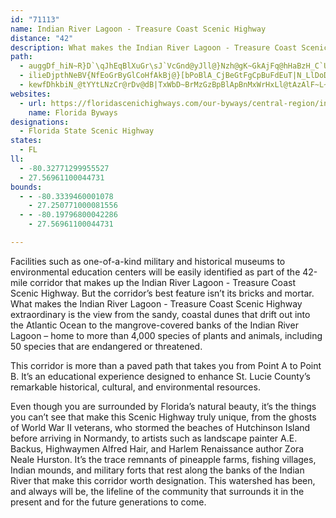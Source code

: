 ```yaml
---
id: "71113"
name: Indian River Lagoon - Treasure Coast Scenic Highway
distance: "42"
description: What makes the Indian River Lagoon - Treasure Coast Scenic Highway extraordinary is the view from the sandy, coastal dunes that drift out into the Atlantic Ocean to the mangrove-covered banks of the Indian River Lagoon.
path:
  - auggDf_hiN~R}D`\qJhEqBlXuGr\sJ`VcGnd@yJll@}Nzh@gK~GkAjFq@hHaBzH_C`UwIhUsG~p@mQpl@{NnXuJxHmBbg@{IlQFhF?pAGbB]|Am@vNaI~LcFlJcD
  - ilieDjpthNeBV{NfEoGrByGlCoHfAkBj@}[bPoBlA_CjBeGtFgCpBuFdEuT|N_LlDoDvAy_@jQkHxBeD~AqOxEqMzEuFlC}LxGq]`MaBhAaLlEeF|Bu]nPcNhF{IfEkClB_Dn@uTpI}UlKgHdC}JxCyGxC}JlFsGfC}DnB_Dt@kDtAmAR{CpAyHlCaTfGgQzHqC~@cBrAqKvCkBbAqB|@eKdD_IlDcIzCwCxAoL`EcOfGmExAuBjAeElAkFrBoOtGkIlCiExByAd@cCjAwKfEoH`Dim@lUkLhFii@bUqF~Auz@~Z}SxGkFrBuExBqBrAeJjCaGzBaZzJoVrHmt@dWsJvDkWfJiVbGeGxCeIxBcL~B{JzAuRrGcLfDcDl@}IbC_MzBgIj@yBDqFz@gFxA{@DkB_@qADuKfDeQxE??S{BaA_E{[c~@gH}SyEmO[cBGyANyBlAqGCaBSmAy@gBiAkAkBk@oHd@sAk@g@o@kC{M}@mDyAqCoBgC}@_BuAmEg@yBmAuTrCaA|[gIff@gN`ZcIlBc@hD_@pCEr_B]bBK|B_@vCy@lCkAlBgAtBkB`MiNrG{GbCcBjD{Aj_Byb@xFeB|BeAltAus@`EiBd|CkgA`a@gNjO_Efk@uMfGaBfWoMjy@}b@|rBgy@|IcEjRcI`w@qWtOaFreAo[neBun@fqAag@tG}BvJuCt^gNf@E
  - kewfDhkbiN_@tYYtLNzCr@rDv@dB|TxWbD~BrMzGzBpBlApBnMxWrHxLl@tAzAlF~L~g@d@nDDbBEbHNnKdU}K`Aq@|PgInGmCjHoAhLyA`Ci@rKsDdBUFeGW{C
websites:
  - url: https://floridascenichighways.com/our-byways/central-region/indian-river-lagoon-national-scenic-byway/
    name: Florida Byways
designations:
  - Florida State Scenic Highway
states:
  - FL
ll:
  - -80.32771299955527
  - 27.56961100044731
bounds:
  - - -80.3339460001078
    - 27.250771000081556
  - - -80.19796800042286
    - 27.56961100044731

---
```


Facilities such as one-of-a-kind military and historical museums to environmental education centers will be easily identified as part of the 42-mile corridor that makes up the Indian River Lagoon - Treasure Coast Scenic Highway.  But the corridor’s best feature isn’t its bricks and mortar.  What makes the Indian River Lagoon - Treasure Coast  Scenic Highway extraordinary is the view from the sandy, coastal dunes that drift out into the Atlantic Ocean to the mangrove-covered banks of the Indian River Lagoon – home to more than 4,000 species of plants and animals, including 50 species that are endangered or threatened.

This corridor is more than a paved path that takes you from Point A to Point B.  It’s an educational experience designed to enhance St. Lucie County’s remarkable historical, cultural, and environmental resources.

Even though you are surrounded by Florida’s natural beauty, it’s the things you can’t see that make this Scenic Highway truly unique, from the ghosts of World War II veterans, who stormed the beaches of Hutchinson Island before arriving in Normandy, to artists such as landscape painter A.E. Backus, Highwaymen Alfred Hair, and Harlem Renaissance author Zora Neale Hurston.  It’s the trace remnants of pineapple farms, fishing villages, Indian mounds, and military forts that rest along the banks of the Indian River that make this corridor worth designation.  This watershed has been, and always will be, the lifeline of the community that surrounds it in the present and for the future generations to come.
